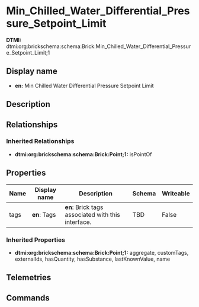 # Min_Chilled_Water_Differential_Pressure_Setpoint_Limit
**DTMI:** dtmi:org:brickschema:schema:Brick:Min_Chilled_Water_Differential_Pressure_Setpoint_Limit;1
## Display name
- **en:** Min Chilled Water Differential Pressure Setpoint Limit
## Description
## Relationships
### Inherited Relationships
* **dtmi:org:brickschema:schema:Brick:Point;1:** isPointOf
## Properties
|Name|Display name|Description|Schema|Writeable|
|-|-|-|-|-|
|tags|**en**: Tags|**en**: Brick tags associated with this interface.|TBD|False
### Inherited Properties
* **dtmi:org:brickschema:schema:Brick:Point;1:** aggregate, customTags, externalIds, hasQuantity, hasSubstance, lastKnownValue, name
## Telemetries
## Commands
